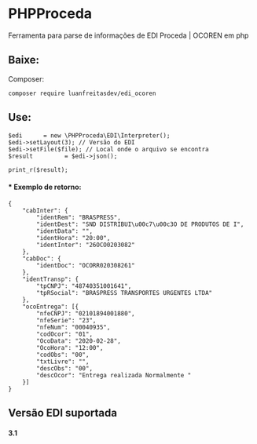 # PHPProceda
Ferramenta para parse de informações de EDI Proceda | OCOREN em php

## Baixe:

Composer:

    composer require luanfreitasdev/edi_ocoren

## Use:

``` 
$edi      = new \PHPProceda\EDI\Interpreter();
$edi->setLayout(3); // Versão do EDI
$edi->setFile($file); // Local onde o arquivo se encontra
$result         = $edi->json();

print_r($result);
```

#### * Exemplo de retorno:
```
{
	"cabInter": {
		"identRem": "BRASPRESS",
		"identDest": "SND DISTRIBUI\u00c7\u00c3O DE PRODUTOS DE I",
		"identData": "",
		"identHora": "20:00",
		"identInter": "26OCO0203082"
	},
	"cabDoc": {
		"identDoc": "OCORR020308261"
	},
	"identTransp": {
		"tpCNPJ": "48740351001641",
		"tpRSocial": "BRASPRESS TRANSPORTES URGENTES LTDA"
	},
	"ocoEntrega": [{
		"nfeCNPJ": "02101894001880",
		"nfeSerie": "23",
		"nfeNum": "00040935",
		"codOcor": "01",
		"OcoData": "2020-02-28",
		"OcoHora": "12:00",
		"codObs": "00",
		"txtLivre": "",
		"descObs": "00",
		"descOcor": "Entrega realizada Normalmente "
	}]
}
```

## Versão EDI suportada

#### 3.1


